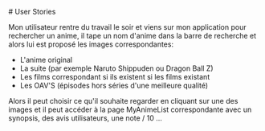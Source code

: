 # User Stories

Mon utilisateur rentre du travail le soir et viens sur mon application pour rechercher un anime, il tape un nom d'anime dans la barre de recherche
et alors lui est proposé les images correspondantes:

* L'anime original
* La suite (par exemple Naruto Shippuden ou Dragon Ball Z)
* Les films correspondant si ils existent si les films existant
* Les OAV'S (épisodes hors séries d'une meilleure qualité)

Alors il peut choisir ce qu'il souhaite regarder en cliquant sur une des images et il peut accéder à la page MyAnimeList correspondante avec un synopsis,
des avis utilisateurs, une note / 10 ...